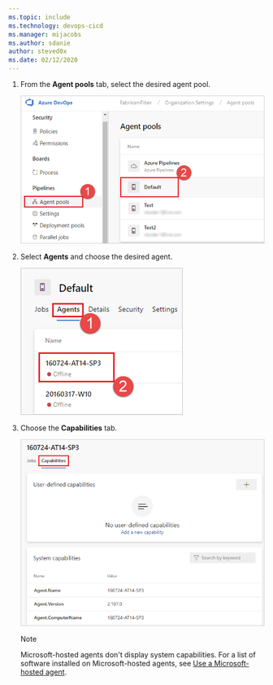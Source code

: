 ```yaml
---
ms.topic: include
ms.technology: devops-cicd
ms.manager: mijacobs
ms.author: sdanie
author: steved0x
ms.date: 02/12/2020
---
```


1. From the **Agent pools** tab, select the desired agent pool.

   ![From Agent pools, select the desired agent pool.](../../media/agent-capabilities-tab/agent-pools.png)

1. Select **Agents** and choose the desired agent.

   ![Select Agents and choose the agent.](../../media/agent-capabilities-tab/agents.png)

1. Choose the **Capabilities** tab.

   ![Choose the Capabilities tab.](../../media/agent-capabilities-tab/capabilities.png)

   > [!NOTE]
   > Microsoft-hosted agents don't display system capabilities. For a list of software installed on Microsoft-hosted agents, see [Use a Microsoft-hosted agent](../../hosted.md#use-a-microsoft-hosted-agent).
